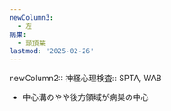 ```yaml
---
newColumn3:
  - 左
病巣:
  - 頭頂葉
lastmod: '2025-02-26'
---
```

newColumn2:: 
神経心理検査:: SPTA, WAB




- 中心溝のやや後方領域が病巣の中心
